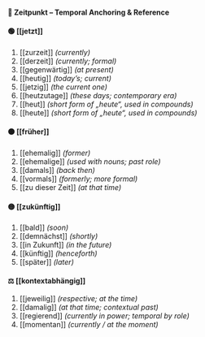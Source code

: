 #### 🧭 Zeitpunkt – Temporal Anchoring & Reference

#### 🟢 [[jetzt]] 
1) [[zurzeit]] *(currently)*  
2) [[derzeit]] *(currently; formal)*  
3) [[gegenwärtig]] *(at present)*  
4) [[heutig]] *(today’s; current)*  
5) [[jetzig]] *(the current one)*  
6) [[heutzutage]] *(these days; contemporary era)*  
7) [[heut]] *(short form of „heute“, used in compounds)*  
8) [[heute]] *(short form of „heute“, used in compounds)*  

#### 🟠 [[früher]] 
1) [[ehemalig]] *(former)*  
2) [[ehemalige]] *(used with nouns; past role)*  
3) [[damals]] *(back then)*  
4) [[vormals]] *(formerly; more formal)*  
5) [[zu dieser Zeit]] *(at that time)*  

#### 🟡 [[zukünftig]] 
1) [[bald]] *(soon)*  
2) [[demnächst]] *(shortly)*  
3) [[in Zukunft]] *(in the future)*  
4) [[künftig]] *(henceforth)*  
5) [[später]] *(later)*  

#### ⚖️ [[kontextabhängig]] 
1) [[jeweilig]] *(respective; at the time)*  
2) [[damalig]] *(at that time; contextual past)*  
3) [[regierend]] *(currently in power; temporal by role)*  
4) [[momentan]] *(currently / at the moment)*  